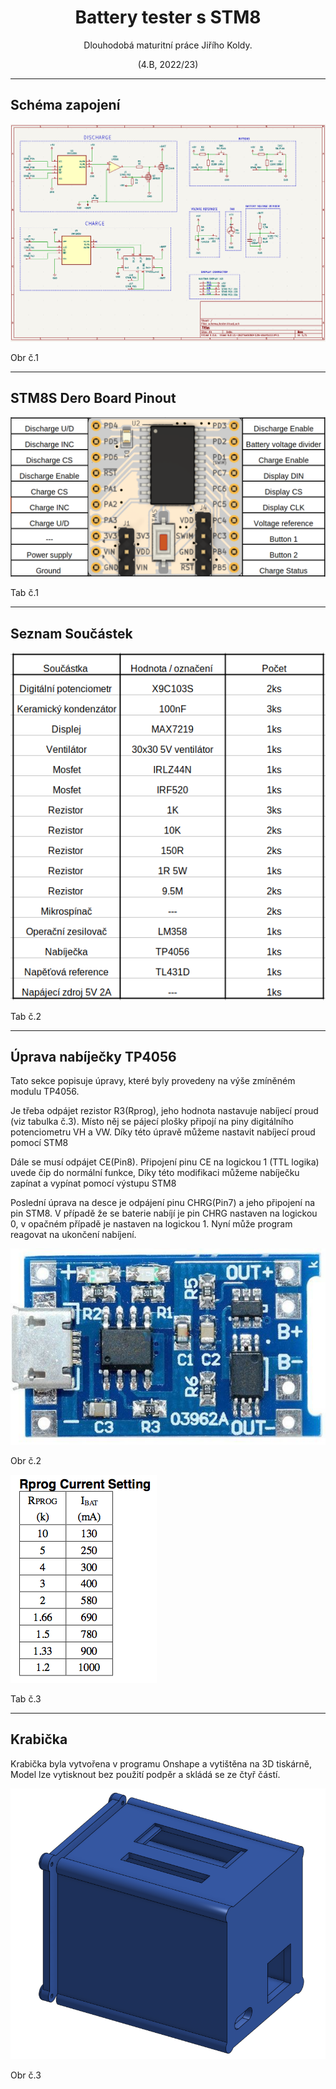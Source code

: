 <h1 align="center"> Battery tester s STM8 </h1>
<p align="center">Dlouhodobá maturitní práce Jiřího Koldy.</p>
<p align="center">(4.B, 2022/23)</p>

---

## Schéma zapojení
<p align="center"><img src="media/schematic.png"><p>
<p>Obr č.1</p>
  
---
  
## STM8S Dero Board Pinout
<p align="center"><img src="media/pinout_1.png"><p>
<p>Tab č.1</p>
  
---
  
## Seznam Součástek
<p align="left"><img src="media/BOM.png"><p>
<p>Tab č.2</p>

---
  
## Úprava nabíječky TP4056
<p>Tato sekce popisuje úpravy, které byly provedeny na výše zmíněném modulu TP4056.</p>
<p>Je třeba odpájet rezistor R3(Rprog), jeho hodnota nastavuje nabíjecí proud (viz tabulka č.3). Místo něj se pájecí plošky připojí na piny digitálního potenciometru VH a VW. Díky této úpravě můžeme nastavit nabíjecí proud pomocí STM8</p>
<p>Dále se musí odpájet CE(Pin8). Připojení pinu CE na logickou 1 (TTL logika) uvede čip do normální funkce, Díky této modifikaci můžeme nabíječku zapínat a vypínat pomocí výstupu STM8</p>
<p>Poslední úprava na desce je odpájení pinu CHRG(Pin7) a jeho připojení na pin STM8. V případě že se baterie nabíjí je pin CHRG nastaven na logickou 0, v opačném případě je nastaven na logickou 1. Nyní může program reagovat na ukončení nabíjení.</p>


<p align="left"><img src="media/tp4056.jpg"><p>
  <p>Obr č.2</p>
<p align="left"><img src="media/Rprog.png"><p>
  <p>Tab č.3</p>

---

## Krabička
<p>Krabička byla vytvořena v programu Onshape a vytištěna na 3D tiskárně, Model lze vytisknout bez použití podpěr a skládá se ze čtyř částí.  </p>
<p align="center"><img src="media/enclosure.png"><p>
<p>Obr č.3</p>
